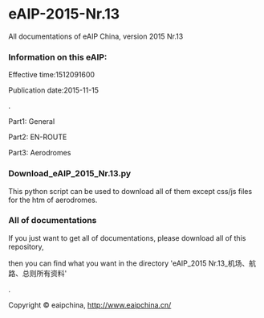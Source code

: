 # eAIP-2015-Nr.13
All documentations of eAIP China, version 2015 Nr.13

### Information on this eAIP:

Effective time:1512091600

Publication date:2015-11-15

.

Part1: General

Part2: EN-ROUTE

Part3: Aerodromes

### Download_eAIP_2015_Nr.13.py

This python script can be used to download all of them except css/js files for the htm  of aerodromes.

### All of documentations

If you just want to get all of documentations, please download all of this repository, 

then you can find what you want in the directory 'eAIP_2015 Nr.13_机场、航路、总则所有资料'

.

Copyright © eaipchina, http://www.eaipchina.cn/
